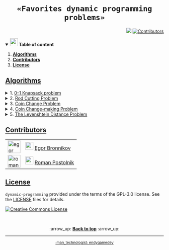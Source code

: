 <h1 align="center"><code>«Favorites dynamic programming problems»</code></h1>
<p align="right">
  <a href="https://github.com/endygamedev/dynamic-programming/actions/workflows/main.yml"><img src="https://github.com/endygamedev/dynamic-programming/actions/workflows/main.yml/badge.svg"></a>
  <a href="#contributors"><img alt="Contributors" src="https://img.shields.io/github/contributors/endygamedev/dynamic-programming?color=blue"></a>
</p>

<details open>
  <summary> <b> <img src="./assets/parrot.gif" alt="parrot" width="25"/> Table of content </b> </summary>
  <ol>
    <li><b><a href="#algorithms" id="table_algorithms">Algorithms</a></b></li>
    <li><b><a href="#contributors" id="table_contributors">Contributors</a></b></li>
    <li><b><a href="#license" id="table_license">License</a></b></li>
  </ol>
</details>

<a id="algorithms" href="#table_algorithms"><h2>Algorithms</h2></a>

<details>
  <summary> 1. <a href="./src/basic-implementation/knapsack.c">0–1 Knapsack problem</a> </summary>
      <h6>Short description</h6>
      <p>In the <b>0–1 Knapsack problem</b>, we are given a set of items, each with a weight and a value, and we need to determine the number of each item to include in a collection so that the total weight is less than or equal to a given limit and the total value is as large as possible.</p>
      <h6> View full on <a href="https://en.wikipedia.org/wiki/Knapsack_problem">Wiki</a> </h6>
</details>

<details>
  <summary> 2. <a href="./src/basic-implementation/rod-cutting-problem.c">Rod Cutting Problem</a> </summary>
      <h6>Short description</h6>
      <p>Given a rod of length <code>n</code> and a list of prices of rods of length <code>i</code>, where <code>1 &lt;= i &lt;= n</code>, find the optimal way to cut the rod into smaller rods to maximize profit.</p>
      <h6> View full on <a href="https://en.wikipedia.org/wiki/Cutting_stock_problem">Wiki</a> </h6>
</details>

<details>
  <summary> 3. <a href="./src/basic-implementation/coin-change-problem.c">Coin Change Problem</a> </summary>
      <h6>Short description</h6>
      <p>Given an unlimited supply of coins of given denominations, find the total number of distinct ways to get the desired change.</p>
      <h6> View full on <a href="https://en.wikipedia.org/wiki/Change-making_problem">Wiki</a> </h6>
</details>

<details>
  <summary> 4. <a href="./src/basic-implementation/coin-change-making.c">Coin Change-making Problem</a> </summary>
      <h6>Short description</h6>
      <p>Given an unlimited supply of coins of given denominations, find the minimum number of coins required to get the desired change.</p>
      <h6> View full on <a href="https://en.wikipedia.org/wiki/Change-making_problem">Wiki</a> </h6>
</details>

<details>
  <summary> 5. <a href="./src/basic-implementation/levenshtein-distance.c ">The Levenshtein Distance Problem</a> </summary>
      <h6>Short description</h6>
      <p>Edit distance is a way of quantifying how different two strings are from one another by counting the minimum number of operations required to transform one string into the other.</p>
      <h6> View full on <a href="https://en.wikipedia.org/wiki/Levenshtein_distance">Wiki</a> </h6>
</details>

<a id="contributors" href="#table_contributors"><h2>Contributors</h2></a>

<table>
  <tr>
    <td><img alt="egor bronnikov" src="https://avatars.githubusercontent.com/u/52889537?v=4" width="40"></td>
    <td><img src="./assets/parrot.gif" alt="parrot" width="25"/> <a href="https://github.com/endygamedev">Egor Bronnikov</a></td>
  </tr>
  <tr>
    <td><img alt="roman postolnik" src="https://avatars.githubusercontent.com/u/60935386?v=4" width="40"</td>
    <td><img src="./assets/parrot.gif" alt="parrot" width="25"/> <a href="https://github.com/arti-shok">Roman Postolnik</a></td>
  </tr>
</table>


<a id="license" href="#table_license"><h2>License</h2></a>

<code>dynamic-programming</code> provided under the terms of the GPL-3.0 license.
See the [LICENSE](./LICENSE) files for details.

<a rel="license" href="http://creativecommons.org/licenses/by-nc-sa/4.0/"><img alt="Creative Commons License" style="border-width:0" src="https://i.creativecommons.org/l/by-nc-sa/4.0/88x31.png" /></a>

<br>
<p align="center">
    :arrow_up: <a href="#"><b>Back to top</b></a> :arrow_up:
</p>

---

<p align="center">
  <sub><a href="https://endygamedev.github.io">:man_technologist: endygamedev</a></sub>
</p>
